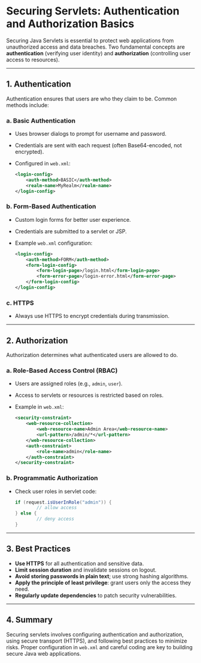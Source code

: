 # Securing Servlets: Authentication and Authorization Basics

Securing Java Servlets is essential to protect web applications from unauthorized access and data breaches. Two fundamental concepts are **authentication** (verifying user identity) and **authorization** (controlling user access to resources).

---

## 1. Authentication

Authentication ensures that users are who they claim to be. Common methods include:

### a. Basic Authentication

- Uses browser dialogs to prompt for username and password.
- Credentials are sent with each request (often Base64-encoded, not encrypted).
- Configured in `web.xml`:

    ```xml
    <login-config>
        <auth-method>BASIC</auth-method>
        <realm-name>MyRealm</realm-name>
    </login-config>
    ```

### b. Form-Based Authentication

- Custom login forms for better user experience.
- Credentials are submitted to a servlet or JSP.
- Example `web.xml` configuration:

    ```xml
    <login-config>
        <auth-method>FORM</auth-method>
        <form-login-config>
            <form-login-page>/login.html</form-login-page>
            <form-error-page>/login-error.html</form-error-page>
        </form-login-config>
    </login-config>
    ```

### c. HTTPS

- Always use HTTPS to encrypt credentials during transmission.

---

## 2. Authorization

Authorization determines what authenticated users are allowed to do.

### a. Role-Based Access Control (RBAC)

- Users are assigned roles (e.g., `admin`, `user`).
- Access to servlets or resources is restricted based on roles.
- Example in `web.xml`:

    ```xml
    <security-constraint>
        <web-resource-collection>
            <web-resource-name>Admin Area</web-resource-name>
            <url-pattern>/admin/*</url-pattern>
        </web-resource-collection>
        <auth-constraint>
            <role-name>admin</role-name>
        </auth-constraint>
    </security-constraint>
    ```

### b. Programmatic Authorization

- Check user roles in servlet code:

    ```java
    if (request.isUserInRole("admin")) {
            // allow access
    } else {
            // deny access
    }
    ```

---

## 3. Best Practices

- **Use HTTPS** for all authentication and sensitive data.
- **Limit session duration** and invalidate sessions on logout.
- **Avoid storing passwords in plain text**; use strong hashing algorithms.
- **Apply the principle of least privilege**: grant users only the access they need.
- **Regularly update dependencies** to patch security vulnerabilities.

---

## 4. Summary

Securing servlets involves configuring authentication and authorization, using secure transport (HTTPS), and following best practices to minimize risks. Proper configuration in `web.xml` and careful coding are key to building secure Java web applications.
